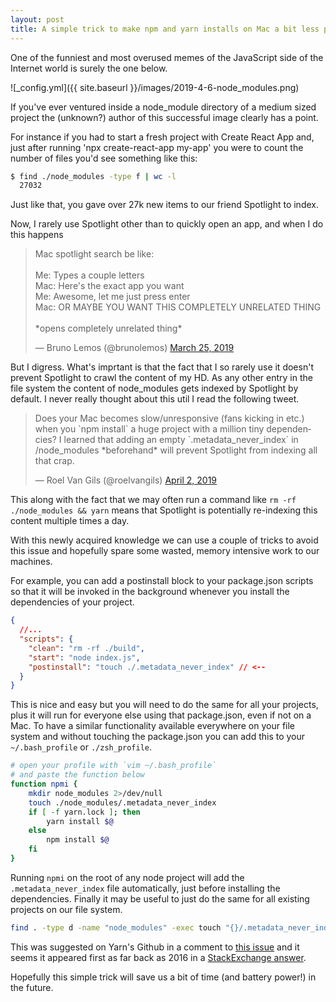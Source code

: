 ```yaml
---
layout: post
title: A simple trick to make npm and yarn installs on Mac a bit less painful
---
```


One of the funniest and most overused memes of the JavaScript side of the Internet world is surely the one below.

![_config.yml]({{ site.baseurl }}/images/2019-4-6-node_modules.png)

If you've ever ventured inside a node_module directory of a medium sized project the (unknown?) author of this successful image clearly has a point.

For instance if you had to start a fresh project with Create React App and, just after running 'npx create-react-app my-app' you were to count the number of files you'd see something like this:

```sh
$ find ./node_modules -type f | wc -l
  27032
```

Just like that, you gave over 27k new items to our friend Spotlight to index.

Now, I rarely use Spotlight other than to quickly open an app, and when I do this happens

<blockquote class="twitter-tweet" data-lang="en"><p lang="en" dir="ltr">Mac spotlight search be like:<br><br>Me: Types a couple letters<br>Mac: Here&#39;s the exact app you want<br>Me: Awesome, let me just press enter<br>Mac: OR MAYBE YOU WANT THIS COMPLETELY UNRELATED THING<br><br>*opens completely unrelated thing*</p>&mdash; Bruno Lemos (@brunolemos) <a href="https://twitter.com/brunolemos/status/1110316576157384704?ref_src=twsrc%5Etfw">March 25, 2019</a></blockquote>
<script async src="https://platform.twitter.com/widgets.js" charset="utf-8"></script>

But I digress.
What's imprtant is that the fact that I so rarely use it doesn't prevent Spotlight to crawl the content of my HD.
As any other entry in the file system the content of node_modules gets indexed by Spotlight by default.
I never really thought about this util I read the following tweet.

<blockquote class="twitter-tweet" data-lang="en"><p lang="en" dir="ltr">Does your Mac becomes slow/unresponsive (fans kicking in etc.) when you `npm install` a huge project with a million tiny dependencies? I learned that adding an empty `.metadata_never_index` in /node_modules *beforehand* will prevent Spotlight from indexing all that crap.</p>&mdash; Roel Van Gils (@roelvangils) <a href="https://twitter.com/roelvangils/status/1113074439976075264?ref_src=twsrc%5Etfw">April 2, 2019</a></blockquote>
<script async src="https://platform.twitter.com/widgets.js" charset="utf-8"></script>

This along with the fact that we may often run a command like `rm -rf ./node_modules && yarn` means that Spotlight is potentially re-indexing this content multiple times a day.

With this newly acquired knowledge we can use a couple of tricks to avoid this issue and hopefully spare some wasted, memory intensive work to our machines.

For example, you can add a postinstall block to your package.json scripts so that it will be invoked in the background whenever you install the dependencies of your project.

```json
{
  //...
  "scripts": {
    "clean": "rm -rf ./build",
    "start": "node index.js",
    "postinstall": "touch ./.metadata_never_index" // <--
  }
}
```

This is nice and easy but you will need to do the same for all your projects, plus it will run for everyone else using that package.json, even if not on a Mac.
To have a similar functionality available everywhere on your file system and without touching the package.json you can add this to your `~/.bash_profile` or `./zsh_profile`.

```sh
# open your profile with `vim ~/.bash_profile`
# and paste the function below
function npmi {
    mkdir node_modules 2>/dev/null
    touch ./node_modules/.metadata_never_index
    if [ -f yarn.lock ]; then
        yarn install $@
    else
        npm install $@
    fi
}
```

Running `npmi` on the root of any node project will add the `.metadata_never_index` file automatically, just before installing the dependencies.
Finally it may be useful to just do the same for all existing projects on our file system.

```sh
find . -type d -name "node_modules" -exec touch "{}/.metadata_never_index" \;
```

This was suggested on Yarn's Github in a comment to [this issue](https://github.com/yarnpkg/yarn/issues/6453#issuecomment-476048618) and it seems it appeared first as far back as 2016 in a [StackExchange answer](https://apple.stackexchange.com/a/258791/44487).

Hopefully this simple trick will save us a bit of time (and battery power!) in the future.

